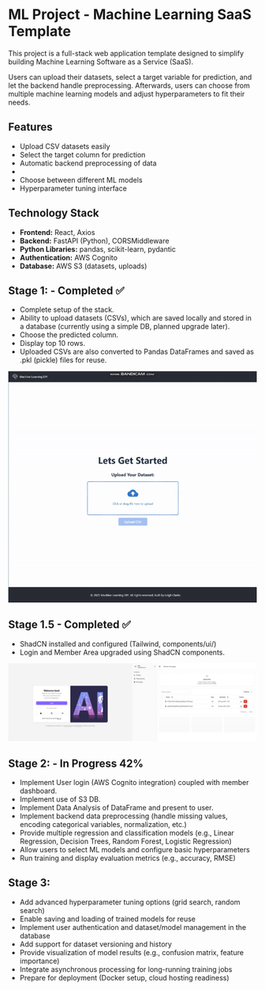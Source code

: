 # ML Project - Machine Learning SaaS Template

This project is a full-stack web application template designed to simplify building Machine Learning Software as a Service (SaaS).

Users can upload their datasets, select a target variable for prediction, and let the backend handle preprocessing. Afterwards, users can choose from multiple machine learning models and adjust hyperparameters to fit their needs.

## Features

- Upload CSV datasets easily  
- Select the target column for prediction  
- Automatic backend preprocessing of data
- 
- Choose between different ML models  
- Hyperparameter tuning interface  

## Technology Stack

- **Frontend:** React, Axios  
- **Backend:** FastAPI (Python), CORSMiddleware  
- **Python Libraries:** pandas, scikit-learn, pydantic  
- **Authentication:** AWS Cognito  
- **Database:** AWS S3 (datasets, uploads)  

## Stage 1: - Completed ✅
- Complete setup of the stack.
- Ability to upload datasets (CSVs), which are saved locally and stored in a database (currently using a simple DB, planned upgrade later).
- Choose the predicted column.
- Display top 10 rows.
- Uploaded CSVs are also converted to Pandas DataFrames and saved as .pkl (pickle) files for reuse.
  
![Demo](GitGIFS/Stage1.gif)

## Stage 1.5 - Completed ✅
- ShadCN installed and configured (Tailwind, components/ui/)
- Login and Member Area upgraded using ShadCN components.

![ShadCN Upgrade](GitIMGS/shadcn-upgrade.png)

## Stage 2: - In Progress 42%
- Implement User login (AWS Cognito integration) coupled with member dashboard.
- Implement use of S3 DB.
- Implement Data Analysis of DataFrame and present to user.
- Implement backend data preprocessing (handle missing values, encoding categorical variables, normalization, etc.)
- Provide multiple regression and classification models (e.g., Linear Regression, Decision Trees, Random Forest, Logistic Regression)
- Allow users to select ML models and configure basic hyperparameters
- Run training and display evaluation metrics (e.g., accuracy, RMSE)

## Stage 3:
- Add advanced hyperparameter tuning options (grid search, random search)
- Enable saving and loading of trained models for reuse
- Implement user authentication and dataset/model management in the database
- Add support for dataset versioning and history
- Provide visualization of model results (e.g., confusion matrix, feature importance)
- Integrate asynchronous processing for long-running training jobs  
- Prepare for deployment (Docker setup, cloud hosting readiness)
